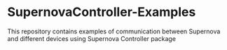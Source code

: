 # SupernovaController-Examples

This repository contains examples of communication between Supernova and different devices using Supernova Controller package
